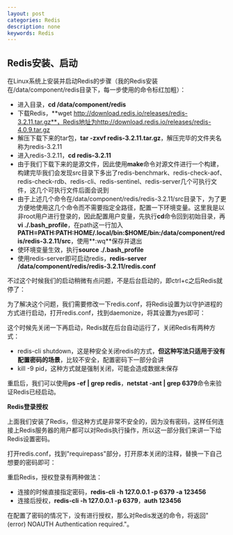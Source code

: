 ```yaml
---
layout: post
categories: Redis
description: none
keywords: Redis
---
```

## **Redis安装、启动**

在Linux系统上安装并启动Redis的步骤（我的Redis安装在/data/component/redis目录下，每一步使用的命令标红加粗）：

- 进入目录，**cd /data/component/redis**
- 下载Redis，**wget http://download.redis.io/releases/redis-3.2.11.tar.gz**，Redis地址为http://download.redis.io/releases/redis-4.0.9.tar.gz
- 解压下载下来的tar包，**tar -zxvf redis-3.2.11.tar.gz**，解压完毕的文件夹名称为redis-3.2.11
- 进入redis-3.2.11，**cd redis-3.2.11**
- 由于我们下载下来的是源文件，因此使用**make**命令对源文件进行一个构建，构建完毕我们会发现src目录下多出了redis-benchmark、redis-check-aof、redis-check-rdb、redis-cli、redis-sentinel、redis-server几个可执行文件，这几个可执行文件后面会说到
- 由于上述几个命令在/data/component/redis/redis-3.2.11/src目录下，为了更方便地使用这几个命令而不需要指定全路径，配置一下环境变量。这里我是以非root用户进行登录的，因此配置用户变量，先执行**cd**命令回到初始目录，再**vi ./.bash_profile**，在path这一行加入**PATH=PATH:PATH:HOME/.local/bin:$HOME/bin:/data/component/redis/redis-3.2.11/src**，使用**:wq**保存并退出
- 使环境变量生效，执行**source ./.bash_profile**
- 使用redis-server即可启动redis，**redis-server /data/component/redis/redis-3.2.11/redis.conf**

不过这个时候我们的启动稍微有点问题，不是后台启动的，即ctrl+c之后Redis就停了：

为了解决这个问题，我们需要修改一下redis.conf，将Redis设置为以守护进程的方式进行启动，打开redis.conf，找到daemonize，将其设置为yes即可：

这个时候先关闭一下再启动，Redis就在后台自动运行了，关闭Redis有两种方式：

- redis-cli shutdown，这是种安全关闭redis的方式，**但这种写法只适用于没有配置密码的场景**，比较不安全，配置密码下一部分会讲
- kill -9 pid，这种方式就是强制关闭，可能会造成数据未保存

重启后，我们可以使用**ps -ef | grep redis**，**netstat -ant | grep 6379**命令来验证Redis已经启动。

**Redis登录授权**

上面我们安装了Redis，但这种方式是非常不安全的，因为没有密码，这样任何连接上Redis服务器的用户都可以对Redis执行操作，所以这一部分我们来讲一下给Redis设置密码。

打开redis.conf，找到"requirepass"部分，打开原本关闭的注释，替换一下自己想要的密码即可：

重启Redis，授权登录有两种做法：

- 连接的时候直接指定密码，**redis-cli -h 127.0.0.1 -p 6379 -a 123456**
- 连接后授权，**redis-cli -h 127.0.0.1 -p 6379**，**auth 123456**

在配置了密码的情况下，没有进行授权，那么对Redis发送的命令，将返回"(error) NOAUTH Authentication required."。